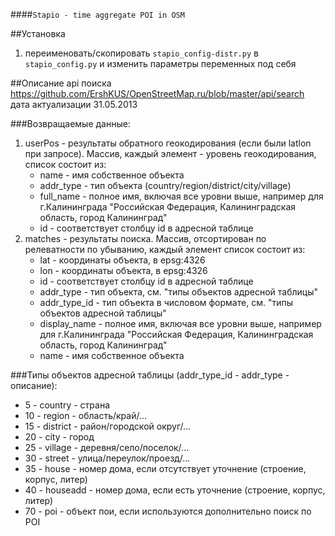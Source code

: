 ####```Stapio - time aggregate POI in OSM```

##Установка
  1. переименовать/скопировать ```stapio_config-distr.py``` в ```stapio_config.py``` и изменить параметры переменных под себя


##Описание api поиска
  https://github.com/ErshKUS/OpenStreetMap.ru/blob/master/api/search 
  дата актуализации 31.05.2013

###Возвращаемые данные:
  1. userPos - результаты обратного геокодирования (если были latlon при запросе). Массив, каждый элемент - уровень геокодирования, список состоит из:
      - name - имя собственное объекта
      - addr_type - тип объекта (country/region/district/city/village)
      - full_name - полное имя, включая все уровни выше, например для г.Калининграда "Российская Федерация, Калининградская область, город Калининград"
      - id - соответствует столбцу id в адресной таблице
  2. matches - результаты поиска. Массив, отсортирован по релеватности по убыванию, каждый элемент список состоит из:
      - lat - координаты объекта, в epsg:4326
      - lon - координаты объекта, в epsg:4326
      - id - соответствует столбцу id в адресной таблице
      - addr_type - тип объекта, см. "типы объектов адресной таблицы"
      - addr_type_id - тип объекта в числовом формате, см. "типы объектов адресной таблицы"
      - display_name - полное имя, включая все уровни выше, например для г.Калининграда "Российская Федерация, Калининградская область, город Калининград"
      - name - имя собственное объекта


###Типы объектов адресной таблицы
(addr_type_id - addr_type - описание):
  - 5  - country - страна
  - 10 - region - область/край/...
  - 15 - district - район/городской округ/...
  - 20 - city - город
  - 25 - village - деревня/село/поселок/...
  - 30 - street - улица/переулок/проезд/...
  - 35 - house - номер дома, если отсутствует уточнение (строение, корпус, литер)
  - 40 - houseadd - номер дома, если есть уточнение (строение, корпус, литер)
  - 70 - poi - объект пои, если используются дополнительно поиск по POI
